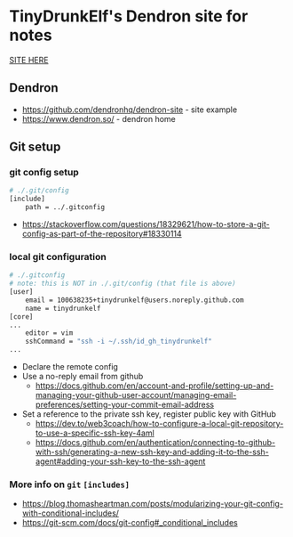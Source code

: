 # TinyDrunkElf's Dendron site for notes

[SITE HERE](https://tinydrunkelf.github.io/dendron-tiny/)

## Dendron
- https://github.com/dendronhq/dendron-site - site example
- https://www.dendron.so/ - dendron home

## Git setup

### git config setup
```bash
# ./.git/config
[include]
	path = ../.gitconfig
```
- <https://stackoverflow.com/questions/18329621/how-to-store-a-git-config-as-part-of-the-repository#18330114>

### local git configuration
```bash
# ./.gitconfig
# note: this is NOT in ./.git/config (that file is above)
[user]
	email = 100638235+tinydrunkelf@users.noreply.github.com
	name = tinydrunkelf
[core]
...
	editor = vim
	sshCommand = "ssh -i ~/.ssh/id_gh_tinydrunkelf"
...
```
- Declare the remote config
- Use a no-reply email from github
    - <https://docs.github.com/en/account-and-profile/setting-up-and-managing-your-github-user-account/managing-email-preferences/setting-your-commit-email-address>
- Set a reference to the private ssh key, register public key with GitHub
     - <https://dev.to/web3coach/how-to-configure-a-local-git-repository-to-use-a-specific-ssh-key-4aml>
    - <https://docs.github.com/en/authentication/connecting-to-github-with-ssh/generating-a-new-ssh-key-and-adding-it-to-the-ssh-agent#adding-your-ssh-key-to-the-ssh-agent>

### More info on `git` `[includes]`
- <https://blog.thomasheartman.com/posts/modularizing-your-git-config-with-conditional-includes/>
- <https://git-scm.com/docs/git-config#_conditional_includes>